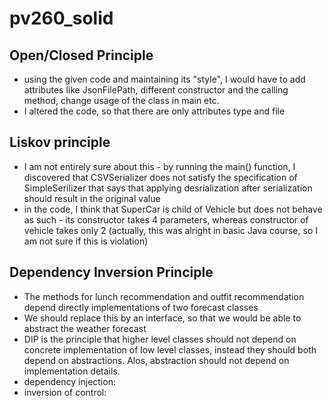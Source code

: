 # pv260_solid

## Open/Closed Principle
- using the given code and maintaining its "style", I would have to add attributes like JsonFilePath, different constructor and the calling method, change usage of the class in main etc.
- I altered the code, so that there are only attributes type and file

## Liskov principle
- I am not entirely sure about this - by running the main() function, I discovered that CSVSerializer does not satisfy the specification of SimpleSerilizer that says that applying desrialization after serialization should result in the original value 
- in the code, I think that SuperCar is child of Vehicle but does not behave as such - its constructor takes 4 parameters, whereas constructor of vehicle takes only 2 (actually, this was alright in basic Java course, so I am not sure if this is violation) 

## Dependency Inversion Principle
- The methods for lunch recommendation and outfit recommendation depend directly implementations of two forecast classes
- We should replace this by an interface, so that we would be able to abstract the weather forecast
- DIP is the principle that higher level classes should not depend on concrete implementation of low level classes, instead they should both depend on abstractions. Alos, abstraction should not depend on implementation details.
- dependency injection:
- inversion of control:
